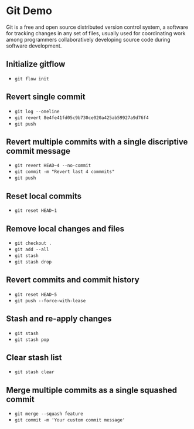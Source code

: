 # Git Demo
Git is a free and open source distributed version control system, a software for tracking changes in any set of files, usually used for coordinating work among programmers collaboratively developing source code during software development.

## Initialize gitflow
- `git flow init`
## Revert single commit
- `git log --oneline`
- `git revert 8e4fe41fd05c9b730ce020a425ab59927a9d76f4`
- `git push`
## Revert multiple commits with a single discriptive commit message
- `git revert HEAD~4 --no-commit` 
- `git commit -m "Revert last 4 commmits"`
- `git push`
## Reset local commits
- `git reset HEAD~1`
## Remove local changes and files
- `git checkout .`
- `git add --all`
- `git stash`
- `git stash drop`
## Revert commits and commit history
- `git reset HEAD~5`
- `git push --force-with-lease`
## Stash and re-apply changes
- `git stash`
- `git stash pop`
## Clear stash list
- `git stash clear`
## Merge multiple commits as a single squashed commit
- `git merge --squash feature`
- `git commit -m 'Your custom commit message'`
